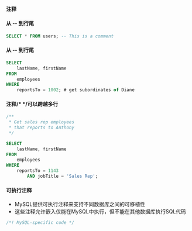 #### 注释
#### 从 -- 到行尾
```sql
SELECT * FROM users; -- This is a comment
```

#### 从 -- 到行尾
```sql
SELECT 
    lastName, firstName
FROM
    employees
WHERE
    reportsTo = 1002; # get subordinates of Diane
```

#### 注释/* */可以跨越多行
```sql
/**
 * Get sales rep employees
 * that reports to Anthony
 */

SELECT 
    lastName, firstName
FROM
    employees
WHERE
    reportsTo = 1143
        AND jobTitle = 'Sales Rep';
```

#### 可执行注释
- MySQL提供可执行注释来支持不同数据库之间的可移植性
- 这些注释允许嵌入仅能在MySQL中执行，但不能在其他数据库执行SQL代码

```sql
/*! MySQL-specific code */
```
